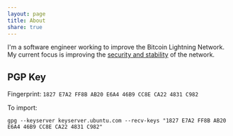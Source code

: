 ```yaml
---
layout: page
title: About
share: true
---
```


I'm a software engineer working to improve the Bitcoin Lightning Network.  My
current focus is improving the [security and
stability](https://opensats.org/blog/matt-morehouse-lightning-security-lts-grant)
of the network.

## PGP Key

Fingerprint: `1827 E7A2 FF8B AB20 E6A4 46B9 CC8E CA22 4831 C982`

To import:

```shell
gpg --keyserver keyserver.ubuntu.com --recv-keys "1827 E7A2 FF8B AB20 E6A4 46B9 CC8E CA22 4831 C982"
```
